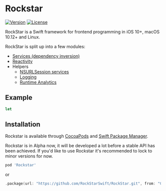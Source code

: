 # Rockstar

[![Version](https://img.shields.io/cocoapods/v/Rockstar.svg?style=flat)](https://cocoapods.org/pods/Rockstar)
[![License](https://img.shields.io/cocoapods/l/Rockstar.svg?style=flat)](https://cocoapods.org/pods/Rockstar)

RockStar is a Swift framework for frontend programming in iOS 10+, macOS 10.12+ and Linux.

RockStar is split up into a few modules:

- [Services (dependency inversion)](docs/dependency-inversion,md)
- [Reactivity](docs/reactivity.md)
- Helpers
    - [NSURLSession services](docs/services/url-session.md)
    - [Logging](docs/services/logging.md)
    - [Runtime Analytics](docs/services/runtime-analytics.md)

<!-- - [Testing](docs/testing.md) -->

## Example

```Swift
let
```

## Installation

Rockstar is available through [CocoaPods](https://cocoapods.org) and [Swift Package Manager](https://swift.org/package-manager/).

Rockstar is in Alpha now, it will be developed a lot before a stable API has been achieved.
If you'd like to use Rockstar it's recommended to lock to minor versions for now.

```ruby
pod 'Rockstar'
```

or

```swift
.package(url: "https://github.com/RockStarSwift/RockStar.git", from: "0.3.0")
```
